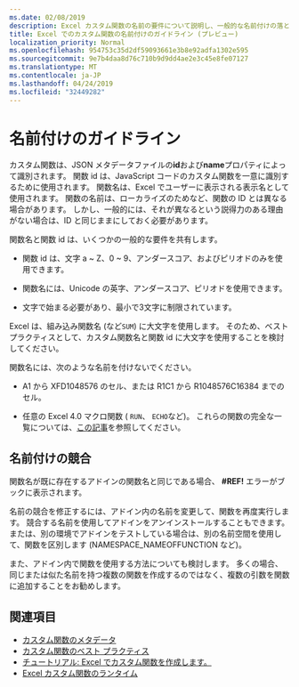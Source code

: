 ```yaml
---
ms.date: 02/08/2019
description: Excel カスタム関数の名前の要件について説明し、一般的な名前付けの落とし穴を回避します。
title: Excel でのカスタム関数の名前付けのガイドライン (プレビュー)
localization_priority: Normal
ms.openlocfilehash: 954753c35d2df59093661e3b8e92adfa1302e595
ms.sourcegitcommit: 9e7b4daa8d76c710b9d9dd4ae2e3c45e8fe07127
ms.translationtype: MT
ms.contentlocale: ja-JP
ms.lasthandoff: 04/24/2019
ms.locfileid: "32449282"
---
```

# <a name="naming-guidelines"></a>名前付けのガイドライン

カスタム関数は、JSON メタデータファイルの**id**および**name**プロパティによって識別されます。 関数 id は、JavaScript コードのカスタム関数を一意に識別するために使用されます。 関数名は、Excel でユーザーに表示される表示名として使用されます。 関数の名前は、ローカライズのためなど、関数の ID とは異なる場合があります。 しかし、一般的には、それが異なるという説得力のある理由がない場合は、ID と同じままにしておく必要があります。

関数名と関数 id は、いくつかの一般的な要件を共有します。

- 関数 id は、文字 a ~ Z、0 ~ 9、アンダースコア、およびピリオドのみを使用できます。

- 関数名には、Unicode の英字、アンダースコア、ピリオドを使用できます。

- 文字で始まる必要があり、最小で3文字に制限されています。

Excel は、組み込み関数名 (など`SUM`) に大文字を使用します。 そのため、ベストプラクティスとして、カスタム関数名と関数 id に大文字を使用することを検討してください。

関数名には、次のような名前を付けないでください。

- A1 から XFD1048576 のセル、または R1C1 から R1048576C16384 までのセル。

- 任意の Excel 4.0 マクロ関数 ( `RUN`、 `ECHO`など)。  これらの関数の完全な一覧については、[この記事](https://www.microsoft.com/en-us/download/details.aspx?id=1465)を参照してください。

## <a name="naming-conflicts"></a>名前付けの競合

関数名が既に存在するアドインの関数名と同じである場合、 **#REF!** エラーがブックに表示されます。

名前の競合を修正するには、アドイン内の名前を変更して、関数を再度実行します。 競合する名前を使用してアドインをアンインストールすることもできます。 または、別の環境でアドインをテストしている場合は、別の名前空間を使用して、関数を区別します (NAMESPACE_NAMEOFFUNCTION など)。

また、アドイン内で関数を使用する方法についても検討します。 多くの場合、同じまたは似た名前を持つ複数の関数を作成するのではなく、複数の引数を関数に追加することをお勧めします。

## <a name="see-also"></a>関連項目

* [カスタム関数のメタデータ](custom-functions-json.md)
* [カスタム関数のベスト プラクティス](custom-functions-best-practices.md)
* [チュートリアル: Excel でカスタム関数を作成します。](../tutorials/excel-tutorial-create-custom-functions.md)
* [Excel カスタム関数のランタイム](custom-functions-runtime.md)
